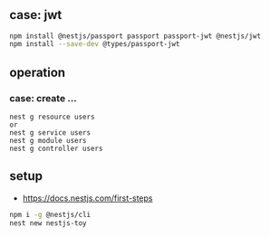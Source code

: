 #

## case: jwt
```bash
npm install @nestjs/passport passport passport-jwt @nestjs/jwt
npm install --save-dev @types/passport-jwt
```

## operation
### case: create ...
```
nest g resource users
or
nest g service users 
nest g module users
nest g controller users
```

## setup
- https://docs.nestjs.com/first-steps
```bash
npm i -g @nestjs/cli
nest new nestjs-toy
```